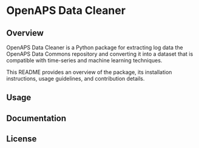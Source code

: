 # OpenAPS Data Cleaner

## Overview

OpenAPS Data Cleaner is a Python package for extracting log data the OpenAPS Data Commons repository and converting it into a dataset that is compatible with time-series and machine learning techniques. 


This README provides an overview of the package, its installation instructions, usage guidelines, and contribution details.

## Usage 


## Documentation


## License
